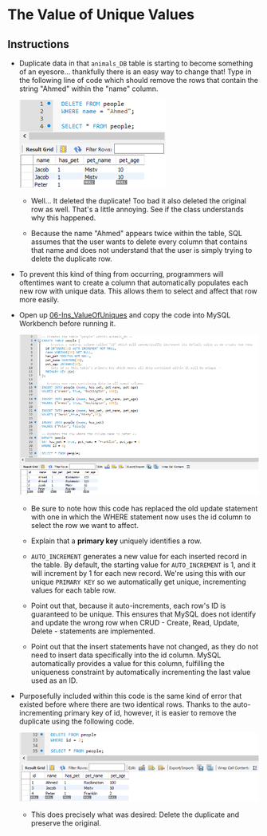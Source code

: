 # The Value of Unique Values

## Instructions

* Duplicate data in that `animals_DB` table is starting to become something of an eyesore... thankfully there is an easy way to change that! Type in the following line of code which should remove the rows that contain the string "Ahmed" within the "name" column.

  ![Deleting Non-Unique](Images/09-UniqueValues_DeleteNonUnique.png)

  * Well... It deleted the duplicate! Too bad it also deleted the original row as well. That's a little annoying. See if the class understands why this happened.

  * Because the name "Ahmed" appears twice within the table, SQL assumes that the user wants to delete every column that contains that name and does not understand that the user is simply trying to delete the duplicate row.

* To prevent this kind of thing from occurring, programmers will oftentimes want to create a column that automatically populates each new row with unique data. This allows them to select and affect that row more easily.

* Open up [06-Ins_ValueOfUniques](Solved/animalsDBWithID.sql) and copy the code into MySQL Workbench before running it.

  ![Updating Unique](Images/09-UniqueValues_UniqueUpdate.png)

  * Be sure to note how this code has replaced the old update statement with one in which the WHERE statement now uses the id column to select the row we want to affect.

  * Explain that a **primary key** uniquely identifies a row.

  * `AUTO_INCREMENT` generates a new value for each inserted record in the table. By default, the starting value for `AUTO_INCREMENT` is 1, and it will increment by 1 for each new record. We're using this with our unique `PRIMARY KEY` so we automatically get unique, incrementing values for each table row.

  * Point out that, because it auto-increments, each row's ID is guaranteed to be unique. This ensures that MySQL does not identify and update the wrong row when CRUD - Create, Read, Update, Delete - statements are implemented.

  * Point out that the insert statements have not changed, as they do not need to insert data specifically into the id column. MySQL automatically provides a value for this column, fulfilling the uniqueness constraint by automatically incrementing the last value used as an ID.

* Purposefully included within this code is the same kind of error that existed before where there are two identical rows. Thanks to the auto-incrementing primary key of id, however, it is easier to remove the duplicate using the following code.

  ![Unique Delete](Images/09-UniqueValues_UniqueDelete.png)

  * This does precisely what was desired: Delete the duplicate and preserve the original.
